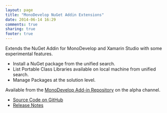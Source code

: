 ```yaml
---
layout: page
title: "MonoDevelop NuGet Addin Extensions"
date: 2014-06-14 16:29
comments: true
sharing: true
footer: true
---
```



Extends the NuGet Addin for MonoDevelop and Xamarin Studio with some experimental features.

 * Install a NuGet package from the unified search.
 * List Portable Class Libraries available on local machine from unified search.
 * Manage Packages at the solution level.

Available from the [MonoDevelop Add-in Repository](http://addins.monodevelop.com/Project/Index/121) on the alpha channel.

 * [Source Code on GitHub](https://github.com/mrward/monodevelop-nuget-extensions)
 * [Release Notes](Releases/)
 